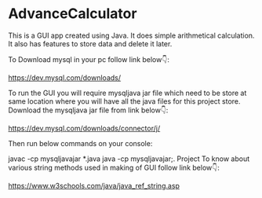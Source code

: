 # AdvanceCalculator
This is a GUI app created using Java. It does simple arithmetical calculation. It also has features to store data and delete it later.

To Download mysql in your pc follow link below👇:

https://dev.mysql.com/downloads/

To run the GUI you will require mysqljava jar file which need to be store at same location where you will have all the java files for this project store. Download the mysqljava jar file from link below👇:

https://dev.mysql.com/downloads/connector/j/

Then run below commands on your console:

javac -cp mysqljavajar *.java
java -cp mysqljavajar;. Project
To know about various string methods used in making of GUI follow link below👇:

https://www.w3schools.com/java/java_ref_string.asp
